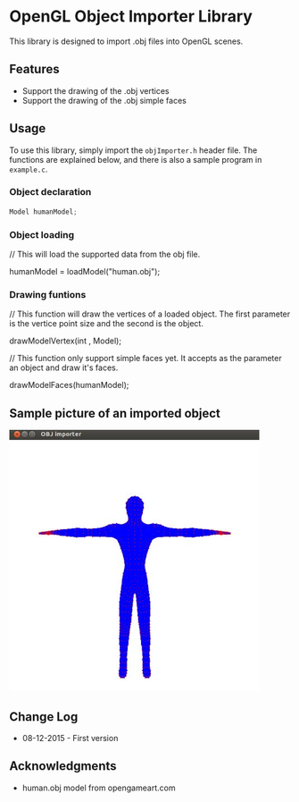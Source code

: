 # OpenGL Object Importer Library

This library is designed to import .obj files into OpenGL scenes.


## Features
* Support the drawing of the .obj vertices
* Support the drawing of the .obj simple faces



## Usage

To use this library, simply import the `objImporter.h` header file. 
The functions are explained below, and there is also a sample program in `example.c`.


### Object declaration

```c
Model humanModel;
```


### Object loading

// This will load the supported data from the obj file.

humanModel = loadModel("human.obj");


### Drawing funtions

// This function will draw the vertices of a loaded object. The first parameter is the vertice point size and the second is the object.

drawModelVertex(int , Model);



// This function only support simple faces yet. It accepts as the parameter an object and draw it's faces.

drawModelFaces(humanModel);



## Sample picture of an imported object
![Sample model](Misc/human.jpg)

## Change Log
* 08-12-2015 - First version



## Acknowledgments
* human.obj model from opengameart.com
